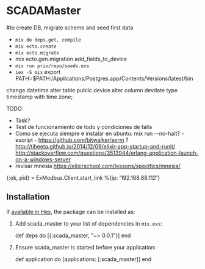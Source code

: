 # SCADAMaster

#to create DB, migrate scheme and seed first data
* `mix do deps.get, compile`
* `mix ecto.create`
* `mix ecto.migrate`
* mix ecto.gen.migration add_fields_to_device
* `mix run priv/repo/seeds.exs`
* `iex -S mix`
export PATH=$PATH:/Applications/Postgres.app/Contents/Versions/latest/bin

change datetime alter table public.device alter column devdate type timestamp with time zone;

TODO:
- Task?
- Test de funcionamiento de todo y condiciones de falla
- Como se ejecuta siempre e instalar en ubuntu: mix run --no-halt? - escript - https://github.com/bitwalker/exrm  ?
   http://tjheeta.github.io/2014/12/09/elixir-app-startup-and-runit/ 
   http://stackoverflow.com/questions/3513944/erlang-application-launch-on-a-windows-server
- revisar mnesia https://elixirschool.com/lessons/specifics/mnesia/

{:ok, pid} = ExModbus.Client.start_link %{ip: '192.168.88.112'}

## Installation

If [available in Hex](https://hex.pm/docs/publish), the package can be installed as:

  1. Add scada_master to your list of dependencies in `mix.exs`:

        def deps do
          [{:scada_master, "~> 0.0.1"}]
        end

  2. Ensure scada_master is started before your application:

        def application do
          [applications: [:scada_master]]
        end

